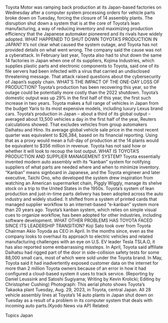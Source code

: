 Toyota Motor was ramping back production at its Japan-based factories on Wednesday after a computer system processing orders for vehicle parts broke down on Tuesday, forcing the closure of 14 assembly plants.
The disruption shut down a system that is at the core of Toyota’s lean manufacturing, a way of reducing inventory and maximizing production efficiency that the Japanese automaker pioneered and its rivals have widely adopted.
WHAT HAPPENED TO SHUT DOWN TOYOTA’S PRODUCTION IN JAPAN?
It’s not clear what caused the system outage, and Toyota has not provided details on what went wrong. The company said the cause was not a cyberattack.
In February last year, Toyota also had to shut down the same 14 factories in Japan when one of its suppliers, Kojima Industries, which supplies plastic parts and electronic components to Toyota, said one of its file servers had been infected with a virus that carried an undisclosed threatening message.
That attack raised questions about the cybersecurity of Japan’s supply chain.
WHAT’S THE IMPACT OF THE ONE-DAY LOSS OF PRODUCTION?
Toyota’s production has been recovering this year, so the outage could be potentially more costly than the 2022 shutdown.
Toyota’s domestic output was up 29% in the first half of this year, the first such increase in two years. Toyota makes a full range of vehicles in Japan from the budget Yaris to its most expensive models, including luxury Lexus brand cars.
Toyota’s production in Japan – about a third of its global output – averaged about 13,500 vehicles a day in the first half of the year, Reuters calculations showed. That excludes vehicles from group automakers Daihatsu and Hino.
Its average global vehicle sale price in the most recent quarter was equivalent to $26,384, based on its financial reporting. Using that as a proxy would mean a full-day of production at the 14 plants would be equivalent to $356 million in revenue.
Toyota has not said how or whether it will look to recoup the lost output.
WHAT IS TOYOTA’S PRODUCTION AND SUPPLIER MANAGEMENT SYSTEM?
Toyota essentially invented modern auto assembly with its “kanban” system for notifying suppliers of what parts are needed where and when to minimize inventory.
“Kanban” means signboard in Japanese, and the Toyota engineer and later executive, Taichi Ono, who developed the system drew inspiration from watching an American supermarket chain, Piggly Wiggly, manage its shelve stock on a trip to the United States in the 1950s.
Toyota’s system of lean production and just-in-time parts delivery has been adopted across the auto industry and widely studied. It shifted from a system of printed cards that managed supplier workflow to an internet-based “e-kanban” system more than 20 years ago.
Toyota’s kanban system, which relies on simple visual cues to organize workflow, has been adopted for other industries, including software development.
WHAT OTHER PROBLEMS HAS TOYOTA FACED SINCE ITS LEADERSHIP TRANSITION?
Koji Sato took over from Toyota Chairman Akio Toyoda as CEO in April.
In the months since, even as the company looks to overhaul its approach to electric vehicles and related manufacturing challenges with an eye on U.S. EV leader Tesla TSLA.O, it has also reported some embarrassing missteps.
In April, Toyota said affiliate Daihatsu had rigged part of the door in side-collision safety tests for some 88,000 small cars, most of which were sold under the Toyota brand.
In May, Toyota said it had inadvertently exposed customer data on the internet for more than 2 million Toyota owners because of an error in how it had configured a cloud-based system it uses to track service.
(Reporting by Daniel Leussink and Satoshi Sugiyama; Writing by Kevin Krolicki; Editing by Christopher Cushing)
Photograph: This aerial photo shows Toyota’s Takaoka plant Tuesday, Aug. 29, 2023, in Toyota, central Japan. All 28 vehicle assembly lines at Toyota’s 14 auto plants in Japan shut down on Tuesday as a result of a problem in its computer system that deals with incoming auto parts.(Kyodo News via AP)
Related:

Topics
Japan
